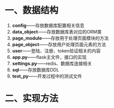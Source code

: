 # 一、数据结构
1. **config**——存放数据库配置相关信息
2. **data_object**——存放数据库表对应的ORM类
3. **page_module**——存放用于处理页面模块的方法
4. **page_object**——存放用户处理页面元素的方法
5. **user**——登陆、注册、token验证相关的内容
6. **app.py**——flask主文件，接口的实现 
7. **settings.py**——redis、数据库连接相关
8. **sql**——存放数据库DDL
9. **test_py**——开发过程中的测试文件
# 二、实现方法
